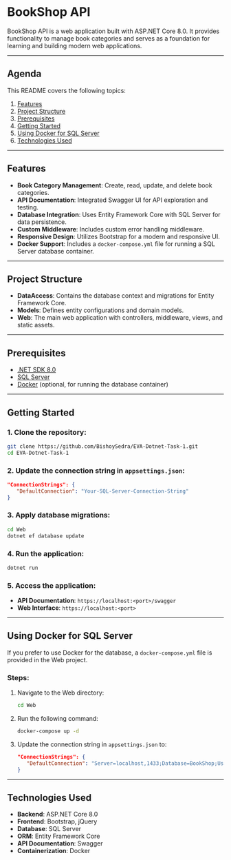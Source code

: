 # BookShop API

BookShop API is a web application built with ASP.NET Core 8.0. It provides functionality to manage book categories and serves as a foundation for learning and building modern web applications.

---

## Agenda

This README covers the following topics:

1. [Features](#features)
2. [Project Structure](#project-structure)
3. [Prerequisites](#prerequisites)
4. [Getting Started](#getting-started)
5. [Using Docker for SQL Server](#using-docker-for-sql-server)
6. [Technologies Used](#technologies-used)

---

## Features

- **Book Category Management**: Create, read, update, and delete book categories.
- **API Documentation**: Integrated Swagger UI for API exploration and testing.
- **Database Integration**: Uses Entity Framework Core with SQL Server for data persistence.
- **Custom Middleware**: Includes custom error handling middleware.
- **Responsive Design**: Utilizes Bootstrap for a modern and responsive UI.
- **Docker Support**: Includes a `docker-compose.yml` file for running a SQL Server database container.

---

## Project Structure

- **DataAccess**: Contains the database context and migrations for Entity Framework Core.
- **Models**: Defines entity configurations and domain models.
- **Web**: The main web application with controllers, middleware, views, and static assets.

---

## Prerequisites

- [.NET SDK 8.0](https://dotnet.microsoft.com/download)
- [SQL Server](https://www.microsoft.com/en-us/sql-server/sql-server-downloads)
- [Docker](https://www.docker.com/) (optional, for running the database container)

---

## Getting Started

### 1. Clone the repository:
```sh
git clone https://github.com/BishoySedra/EVA-Dotnet-Task-1.git
cd EVA-Dotnet-Task-1
```

### 2. Update the connection string in `appsettings.json`:
```json
"ConnectionStrings": {
   "DefaultConnection": "Your-SQL-Server-Connection-String"
}
```

### 3. Apply database migrations:
```sh
cd Web
dotnet ef database update
```

### 4. Run the application:
```sh
dotnet run
```

### 5. Access the application:
- **API Documentation**: `https://localhost:<port>/swagger`
- **Web Interface**: `https://localhost:<port>`

---

## Using Docker for SQL Server

If you prefer to use Docker for the database, a `docker-compose.yml` file is provided in the Web project.

### Steps:
1. Navigate to the Web directory:
   ```sh
   cd Web
   ```

2. Run the following command:
   ```sh
   docker-compose up -d
   ```

3. Update the connection string in `appsettings.json` to:
   ```json
   "ConnectionStrings": {
      "DefaultConnection": "Server=localhost,1433;Database=BookShop;User Id=sa;Password=Your_password123;TrustServerCertificate=True;"
   }
   ```

---

## Technologies Used

- **Backend**: ASP.NET Core 8.0
- **Frontend**: Bootstrap, jQuery
- **Database**: SQL Server
- **ORM**: Entity Framework Core
- **API Documentation**: Swagger
- **Containerization**: Docker